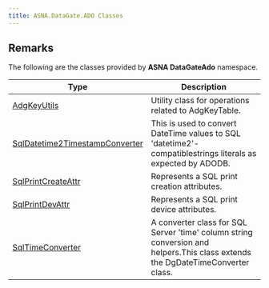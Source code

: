 ```yaml
---
title: ASNA.DataGate.ADO Classes
---
```


## Remarks

The following are the classes provided by **ASNA DataGateAdo** namespace.


| Type | Description |
| --- | --- |
| [AdgKeyUtils](/reference/datagate/datagateado/adg-key-utils.html) | Utility class for operations related to AdgKeyTable. |
| [SqlDatetime2TimestampConverter](/reference/datagate/datagateado/sql-datetime2-timestamp-converter.html) | This is used to convert DateTime values to SQL 'datetime2'-compatiblestrings literals as expected by ADODB. |
| [SqlPrintCreateAttr](/reference/datagate/datagateado/sql-print-create-attr.html) | Represents a SQL print creation attributes. |
| [SqlPrintDevAttr](/reference/datagate/datagateado/sql-print-dev-attr.html) | Represents a SQL print device attributes. |
| [SqlTimeConverter](/reference/datagate/datagateado/sql-time-converter.html) | A converter class for SQL Server 'time' column string conversion and helpers.This class extends the DgDateTimeConverter class. |
